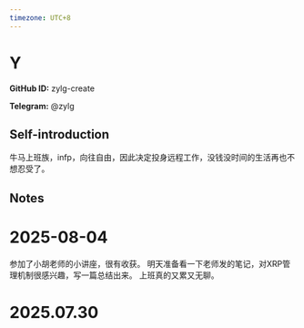 ```yaml
---
timezone: UTC+8
---
```


# Y

**GitHub ID:** zylg-create

**Telegram:** @zylg

## Self-introduction

牛马上班族，infp，向往自由，因此决定投身远程工作，没钱没时间的生活再也不想忍受了。

## Notes

<!-- Content_START -->
# 2025-08-04

参加了小胡老师的小讲座，很有收获。
明天准备看一下老师发的笔记，对XRP管理机制很感兴趣，写一篇总结出来。
上班真的又累又无聊。


# 2025.07.30


<!-- Content_END -->
